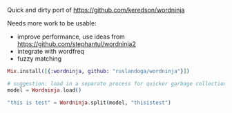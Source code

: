 Quick and dirty port of https://github.com/keredson/wordninja

Needs more work to be usable:
- improve performance, use ideas from https://github.com/stephantul/wordninja2
- integrate with wordfreq
- fuzzy matching

```elixir
Mix.install([{:wordninja, github: "ruslandoga/wordninja"}])

# suggestion: load in a separate process for quicker garbage collection
model = Wordninja.load()

"this is test" = Wordninja.split(model, "thisistest")
```

